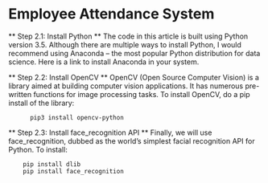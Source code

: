 # Employee Attendance System

**  Step 2.1: Install Python  **
The code in this article is built using Python version 3.5. Although there are multiple ways to install Python, I would recommend using Anaconda – the most popular Python distribution for data science. Here is a link to install Anaconda in your system.

**  Step 2.2: Install OpenCV  **
OpenCV (Open Source Computer Vision) is a library aimed at building computer vision applications. It has numerous pre-written functions for image processing tasks. To install OpenCV, do a pip install of the library:
```
      pip3 install opencv-python
```
**  Step 2.3: Install face_recognition API  **
Finally, we will use face_recognition, dubbed as the world’s simplest facial recognition API for Python. To install:
```
    pip install dlib
    pip install face_recognition
```
